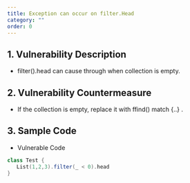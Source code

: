 ```yaml
---
title: Exception can occur on filter.Head
category: ""
order: 0
---
```


## 1. Vulnerability Description
* filter().head can cause through when collection is empty.

## 2. Vulnerability Countermeasure
* If the collection is empty, replace it with ffind() match {..} .

## 3. Sample Code
* Vulnerable Code

```SCALA
class Test {
   List(1,2,3).filter(_ < 0).head
}
```

